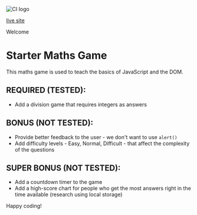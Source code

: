 ![CI logo](https://codeinstitute.s3.amazonaws.com/fullstack/ci_logo_small.png)

[live site](https://josemguerra.github.io/love-maths/)

Welcome

# Starter Maths Game

This maths game is used to teach the basics of JavaScript and the DOM.

## REQUIRED (TESTED):

* Add a division game that requires integers as answers

## BONUS (NOT TESTED):

* Provide better feedback to the user - we don't want to use `alert()`
* Add difficulty levels - Easy, Normal, Difficult - that affect the complexity of the questions

## SUPER BONUS (NOT TESTED):

* Add a countdown timer to the game
* Add a high-score chart for people who get the most answers right in the time available (research using local storage)

Happy coding!
